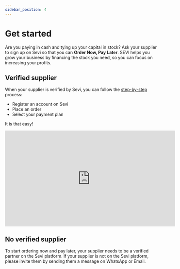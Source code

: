 ```yaml
---
sidebar_position: 4
---
```


# Get started

Are  you paying in cash and tying up your capital in stock? Ask your supplier to sign up on Sevi so that you can **Order Now, Pay Later**.
SEVI helps you grow your business by financing the stock you need, so you can focus on increasing your profits.
## Verified supplier

When your supplier is verified by Sevi, you can follow the [step-by-step](/docs/buyer/register) process: 
- Register an account on Sevi
- Place an order
- Select your payment plan

It is that easy!

<iframe width="560" height="315" src="https://www.youtube.com/embed/RzDnxgQkfyQ" title="YouTube video player" frameborder="0" allow="accelerometer; autoplay; clipboard-write; encrypted-media; gyroscope; picture-in-picture; fullscreen"></iframe>

## No verified supplier

To start ordering now and pay later, your supplier needs to be a verified partner on the Sevi platform. If your supplier is not on the Sevi platform, please invite them by sending them a message on WhatsApp or Email.


